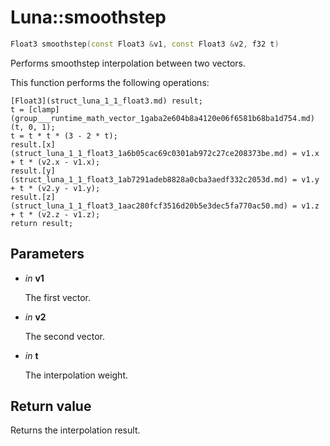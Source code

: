 # Luna::smoothstep

```c++
Float3 smoothstep(const Float3 &v1, const Float3 &v2, f32 t)
```

Performs smoothstep interpolation between two vectors. 

This function performs the following operations: 
```
[Float3](struct_luna_1_1_float3.md) result;
t = [clamp](group___runtime_math_vector_1gaba2e604b8a4120e06f6581b68ba1d754.md)(t, 0, 1);
t = t * t * (3 - 2 * t);
result.[x](struct_luna_1_1_float3_1a6b05cac69c0301ab972c27ce208373be.md) = v1.x + t * (v2.x - v1.x);
result.[y](struct_luna_1_1_float3_1ab7291adeb8828a0cba3aedf332c2053d.md) = v1.y + t * (v2.y - v1.y);
result.[z](struct_luna_1_1_float3_1aac280fcf3516d20b5e3dec5fa770ac50.md) = v1.z + t * (v2.z - v1.z);
return result;
```


## Parameters
* *in* **v1**

    The first vector. 

* *in* **v2**

    The second vector. 

* *in* **t**

    The interpolation weight. 

## Return value
Returns the interpolation result. 

